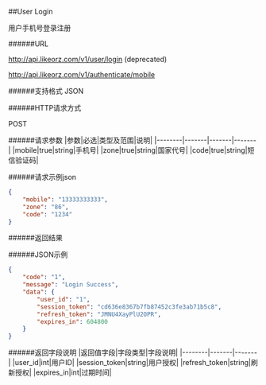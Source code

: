 ##User Login用户手机号登录注册######URLhttp://api.likeorz.com/v1/user/login    (deprecated)http://api.likeorz.com/v1/authenticate/mobile######支持格式JSON######HTTP请求方式POST######请求参数|参数|必选|类型及范围|说明||--------|-------|-------|-------||mobile|true|string|手机号||zone|true|string|国家代号||code|true|string|短信验证码|######请求示例json```json{    "mobile": "13333333333",    "zone": "86",    "code": "1234"}```######返回结果######JSON示例```json{    "code": "1",     "message": "Login Success",     "data": {        "user_id": "1",         "session_token": "cd636e8367b7fb87452c3fe3ab71b5c8",         "refresh_token": "JMNU4XayPlU2OPR",         "expires_in": 604800    }}```######返回字段说明|返回值字段|字段类型|字段说明||--------|-------|-------||user_id|int|用户ID||session_token|string|用户授权||refresh_token|string|刷新授权||expires_in|int|过期时间|